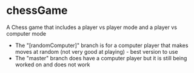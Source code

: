 # chessGame

A Chess game that includes a player vs player mode and a player vs computer mode

- The "[randomComputer]" branch is for a computer player that makes moves at random (not very good at playing) - best version to use
- The "master" branch does have a computer player but it is still being worked on and does not work
